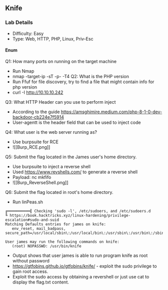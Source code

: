 ## Knife

### Lab Details

- Difficulty: Easy
- Type: Web, HTTP, PHP, Linux, Priv-Esc

#### Enum ####

Q1: How many ports on running on the target machine

- Run Nmap
- nmap -target-ip -sT -p- -T4 <!---searches for all TCP ports -->
Q2: What is the PHP version
- Run Ffuf for file discovery, try to find a file that might contain info for php version
- curl -I <http://10.10.10.242>
    <!--example response
    HTTP/1.1 200 OK
    Date: Mon, 12 May 2025 11:01:34 GMT
    Server: Apache/2.4.41 (Ubuntu)
    X-Powered-By: PHP/8.1.0-dev
    Content-Type: text/html; charset=UTF-8 
     -->

Q3: What HTTP Header can you use to perform inject

- According to the guide <https://amsghimire.medium.com/php-8-1-0-dev-backdoor-cb224e7f5914>
- User-agentt is the header field that can be used to inject code

Q4: What user is the web server running as?
- Use burpsuite for RCE
- ![[Burp_RCE.png]]

Q5: Submit the flag located in the James user's home directory.
- Use burpsuite to inject a reverse shell
- Used <https://www.revshells.com/> to generate a reverse shell
- Payload: nc mkfifo
- ![[Burp_ReverseShell.png]]

Q6: Submit the flag located in root's home directory.
- Run linPeas.sh

 ```
 ╔══════════╣ Checking 'sudo -l', /etc/sudoers, and /etc/sudoers.d
╚ https://book.hacktricks.xyz/linux-hardening/privilege-escalation#sudo-and-suid                                                                                                                                                
Matching Defaults entries for james on knife:                                                                                                                                                                                   
    env_reset, mail_badpass, secure_path=/usr/local/sbin\:/usr/local/bin\:/usr/sbin\:/usr/bin\:/sbin\:/bin\:/snap/bin

User james may run the following commands on knife:
    (root) NOPASSWD: /usr/bin/knife

```

- Output shows that user james is able to run program knife as root without password
- <https://gtfobins.github.io/gtfobins/knife/> - exploit the sudo privilege to gain root access.
- Exploit the sudo access by obtaining a revershell or just use cat to display the flag.txt content.
